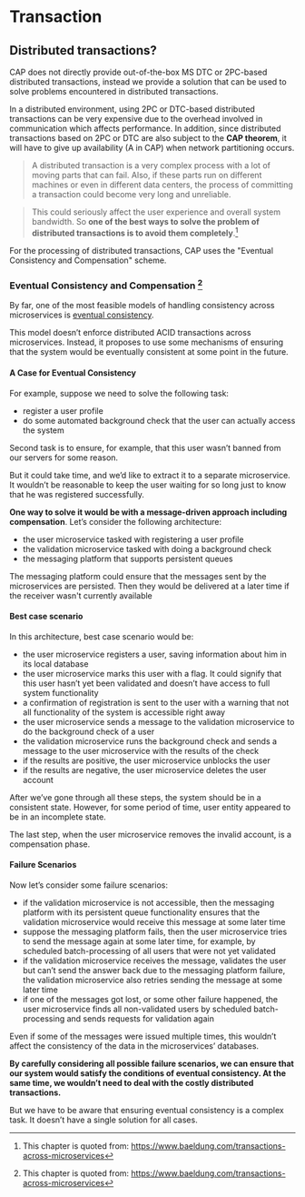 # Transaction

## Distributed transactions?

CAP does not directly provide out-of-the-box MS DTC or 2PC-based distributed transactions, instead we provide a solution that can be used to solve problems encountered in distributed transactions.

In a distributed environment, using 2PC or DTC-based distributed transactions can be very expensive due to the overhead involved in communication which affects performance. In addition, since distributed transactions based on 2PC or DTC are also subject to the **CAP theorem**, it will have to give up availability (A in CAP) when network partitioning occurs.

> A distributed transaction is a very complex process with a lot of moving parts that can fail. Also, if these parts run on different machines or even in different data centers, the process of committing a transaction could become very long and unreliable.

> This could seriously affect the user experience and overall system bandwidth. So **one of the best ways to solve the problem of distributed transactions is to avoid them completely**.[^1]
 
For the processing of distributed transactions, CAP uses the "Eventual Consistency and Compensation" scheme.

### Eventual Consistency and Compensation [^1]

[^1]: This chapter is quoted from: https://www.baeldung.com/transactions-across-microservices

By far, one of the most feasible models of handling consistency across microservices is [eventual consistency](https://en.wikipedia.org/wiki/Eventual_consistency).

This model doesn’t enforce distributed ACID transactions across microservices. Instead, it proposes to use some mechanisms of ensuring that the system would be eventually consistent at some point in the future.

#### A Case for Eventual Consistency

For example, suppose we need to solve the following task:

* register a user profile  
* do some automated background check that the user can actually access the system

Second task is to ensure, for example, that this user wasn’t banned from our servers for some reason.

But it could take time, and we’d like to extract it to a separate microservice. It wouldn’t be reasonable to keep the user waiting for so long just to know that he was registered successfully.

**One way to solve it would be with a message-driven approach including compensation**. Let’s consider the following architecture:

* the user microservice tasked with registering a user profile  
* the validation microservice tasked with doing a background check  
* the messaging platform that supports persistent queues  

The messaging platform could ensure that the messages sent by the microservices are persisted. Then they would be delivered at a later time if the receiver wasn't currently available

#### Best case scenario

In this architecture, best case scenario would be:

* the user microservice registers a user, saving information about him in its local database
* the user microservice marks this user with a flag. It could signify that this user hasn’t yet been validated and doesn’t have access to full system functionality
* a confirmation of registration is sent to the user with a warning that not all functionality of the system is accessible right away
* the user microservice sends a message to the validation microservice to do the background check of a user
* the validation microservice runs the background check and sends a message to the user microservice with the results of the check
* if the results are positive, the user microservice unblocks the user
* if the results are negative, the user microservice deletes the user account

After we’ve gone through all these steps, the system should be in a consistent state. However, for some period of time, user entity appeared to be in an incomplete state.

The last step, when the user microservice removes the invalid account, is a compensation phase.

#### Failure Scenarios

Now let’s consider some failure scenarios:

* if the validation microservice is not accessible, then the messaging platform with its persistent queue functionality ensures that the validation microservice would receive this message at some later time
* suppose the messaging platform fails, then the user microservice tries to send the message again at some later time, for example, by scheduled batch-processing of all users that were not yet validated
* if the validation microservice receives the message, validates the user but can’t send the answer back due to the messaging platform failure, the validation microservice also retries sending the message at some later time
* if one of the messages got lost, or some other failure happened, the user microservice finds all non-validated users by scheduled batch-processing and sends requests for validation again

Even if some of the messages were issued multiple times, this wouldn’t affect the consistency of the data in the microservices’ databases.

**By carefully considering all possible failure scenarios, we can ensure that our system would satisfy the conditions of eventual consistency. At the same time, we wouldn’t need to deal with the costly distributed transactions.**

But we have to be aware that ensuring eventual consistency is a complex task. It doesn’t have a single solution for all cases.